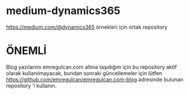 # medium-dynamics365
https://medium.com/@dynamics365 örnekleri için ortak repository 

# ÖNEMLİ
Blog yazılarımı emregulcan.com altına taşıdığım için bu repository aktif olarak kullanılmayacak, bundan sonraki güncellemeler için lütfen https://github.com/emregulcan/emregulcan.com-blog adresinde bulunan repository 'i kullanın.

